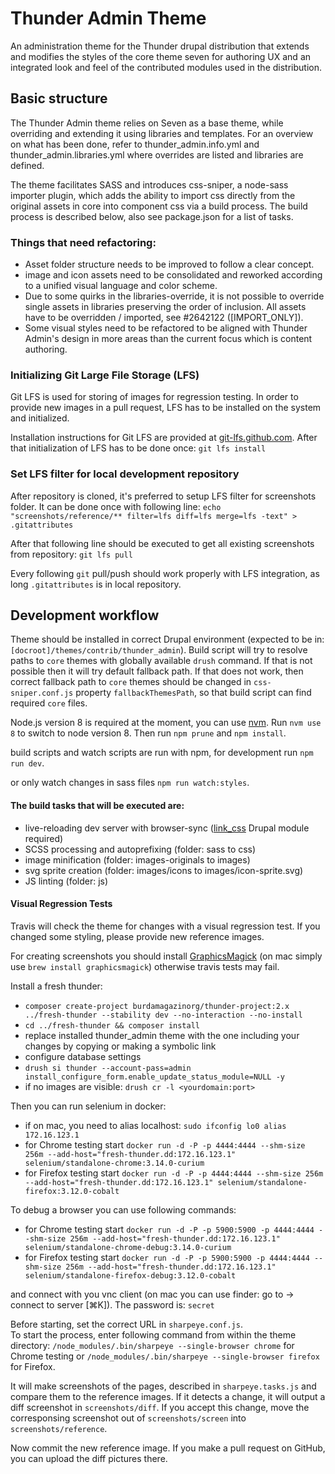 # Thunder Admin Theme

An administration theme for the Thunder drupal distribution that extends and 
modifies the styles of the core theme seven for authoring UX and an integrated
look and feel of the contributed modules used in the distribution.

## Basic structure

The Thunder Admin theme relies on Seven as a base theme, while overriding and extending it using libraries and
templates. For an overview on what has been done, refer to thunder_admin.info.yml and thunder_admin.libraries.yml where
overrides are listed and libraries are defined.

The theme facilitates SASS and introduces css-sniper, a node-sass importer plugin, which adds the ability to import css
directly from the original assets in core into component css via a build process. The build process is described below,
also see package.json for a list of tasks.

### Things that need refactoring:
* Asset folder structure needs to be improved to follow a clear concept.
* image and icon assets need to be consolidated and reworked according to a unified visual language and color scheme.
* Due to some quirks in the libraries-override, it is not possible to override single assets in libraries preserving
  the order of inclusion. All assets have to be overridden / imported, see #2642122 ([IMPORT_ONLY]).
* Some visual styles need to be refactored to be aligned with Thunder Admin's design in more areas than the current
  focus which is content authoring.

### Initializing Git Large File Storage (LFS)
Git LFS is used for storing of images for regression testing. In order to provide new images in a pull request, LFS has
to be installed on the system and initialized.

Installation instructions for Git LFS are provided at [git-lfs.github.com](https://git-lfs.github.com/).
After that initialization of LFS has to be done once: ``git lfs install``


### Set LFS filter for local development repository

After repository is cloned, it's preferred to setup LFS filter for screenshots folder. It can be done once with following line: 
```echo "screenshots/reference/** filter=lfs diff=lfs merge=lfs -text" > .gitattributes```

After that following line should be executed to get all existing screenshots from repository:
```git lfs pull```

Every following `git` pull/push should work properly with LFS integration, as long `.gitattributes` is in local repository.

## Development workflow

Theme should be installed in correct Drupal environment (expected to be in: `[docroot]/themes/contrib/thunder_admin`).
Build script will try to resolve paths to `core` themes with globally available `drush` command. If that is not possible then it will try default fallback path.
If that does not work, then correct fallback path to `core` themes should be changed in `css-sniper.conf.js` property `fallbackThemesPath`, so that build script can find required `core` files.

Node.js version 8 is required at the moment, you can use [nvm](https://github.com/nvm-sh/nvm#installation-and-update).
Run `nvm use 8` to switch to node version 8.
Then run `npm prune` and `npm install`.

build scripts and watch scripts are run with npm, for development run 
`npm run dev`.

or only watch changes in sass files
`npm run watch:styles`.

#### The build tasks that will be executed are:
* live-reloading dev server with browser-sync 
  ([link_css](http://drupal.org/project/link_css) Drupal module required)
* SCSS processing and autoprefixing (folder: sass to css)
* image minification (folder: images-originals to images)
* svg sprite creation (folder: images/icons to images/icon-sprite.svg)
* JS linting (folder: js)

#### Visual Regression Tests
Travis will check the theme for changes with a visual regression test.
If you changed some styling, please provide new reference images.

For creating screenshots you should install [GraphicsMagick](http://www.graphicsmagick.org/INSTALL-unix.html) 
(on mac simply use `brew install graphicsmagick`) otherwise travis tests may fail.

Install a fresh thunder:

- `composer create-project burdamagazinorg/thunder-project:2.x ../fresh-thunder --stability dev --no-interaction --no-install`
- `cd ../fresh-thunder && composer install`
- replace installed thunder_admin theme with the one including your changes by copying or making a symbolic link 
- configure database settings
- `drush si thunder --account-pass=admin install_configure_form.enable_update_status_module=NULL -y`
- if no images are visible: `drush cr -l <yourdomain:port>`

Then you can run selenium in docker:

- if on mac, you need to alias localhost: `sudo ifconfig lo0 alias 172.16.123.1`
- for Chrome testing start `docker run -d -P -p 4444:4444 --shm-size 256m --add-host="fresh-thunder.dd:172.16.123.1" selenium/standalone-chrome:3.14.0-curium`
- for Firefox testing start `docker run -d -P -p 4444:4444 --shm-size 256m --add-host="fresh-thunder.dd:172.16.123.1" selenium/standalone-firefox:3.12.0-cobalt`

To debug a browser you can use following commands:

- for Chrome testing start `docker run -d -P -p 5900:5900 -p 4444:4444 --shm-size 256m --add-host="fresh-thunder.dd:172.16.123.1" selenium/standalone-chrome-debug:3.14.0-curium`
- for Firefox testing start `docker run -d -P -p 5900:5900 -p 4444:4444 --shm-size 256m --add-host="fresh-thunder.dd:172.16.123.1" selenium/standalone-firefox-debug:3.12.0-cobalt`

and connect with you vnc client (on mac you can use finder: go to -> connect to server [⌘K]). The password is: `secret`

Before starting, set the correct URL in `sharpeye.conf.js`.  
To start the process, enter following command from within the theme directory:
`/node_modules/.bin/sharpeye --single-browser chrome` for Chrome testing or `/node_modules/.bin/sharpeye --single-browser firefox` for Firefox.

It will make screenshots of the pages, described in `sharpeye.tasks.js` and compare them to the reference images. 
If it detects a change, it will output a diff screenshot in `screenshots/diff`.
If you accept this change, move the corresponsing screenshot out of `screenshots/screen` into `screenshots/reference`.

Now commit the new reference image. If you make a pull request on GitHub, you can upload the diff pictures there.
